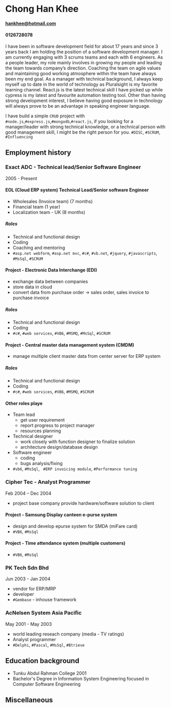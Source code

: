 # Chong Han Khee
#### hankhee@hotmail.com
#### 0126728078

I have been in software development field for about 17 years and since 3 years back I am holding the position of a software development manager. I am currently engaging with 3 scrums teams and each with 6 engineers. As a people leader, my role mainly involves in growing my people and leading the team towards company’s direction. Coaching the team on agile values and maintaining good working atmosphere within the team have always been my end goal. As a manager with technical background, I always keep myself up to date in the world of technology as Pluralsight is my favorite learning channel. React.js is the latest technical skill I have picked up while cypress is my latest and favourite automation testing tool. Other than having strong development interest, I believe having good exposure in technology will always prove to be an advantage in speaking engineer language.

I have build a simple `CRUD` project with `#node.js`,`#express.js`,`#mongodb`,`#react.js`, if you looking for a manager/leader with strong technical knowledge, or a technical person with good management skill, I might be the right person for you.
`#DISC`, `#SCRUM`, `#Influencing`

## Employment history
### Exact ADC - Technical lead/Senior Software Engineer
2005 - Present

#### EOL (Cloud ERP system) Technical Lead/Senior software Engineer
- Wholesales (Invoice team) (7 months) 
- Financial team (1 year) 
- Localization team - UK (8 months)

##### Roles
- Technical and functional design
- Coding
- Coaching and mentoring
- `#asp.net webform`, `#asp.net mvc`, `#c#`, `#vb.net`, `#jquery`, `#javascripts`, `#MsSql`, `#SCRUM`

#### Project - Electronic Data Interchange (EDI)
  - exchange data between companies
  - store data in cloud
  - convert data from purchase order -> sales order, sales invoice to purchase invoice
##### Roles
  - Technical and functional design
  - Coding
  - `#c#`, `#web services`, `#VB6`, `#MSMQ`, `#MsSql`, `#SCRUM`

#### Project - Central master data management system (CMDM)
  - manage multiple client master data from center server for ERP system
##### Roles
  - Technical and functional design
  - Coding
  - `#c#`, `#web services`, `#VB6`, `#MSMQ`, `#SCRUM`

#### Other roles playe
  - Team lead
    - get user requirement
    - report progress to project manager
    - resources planning    
  - Technical designer
    - work closely with function designer to finalize solution
    - architecture design/database design
  - Software engineer
    - coding
    - bugs analysis/fixing
  - `#vb6`, `#MsSql`, ` #ERP invoicing module`, `#Performance tuning`

### Cipher Tec - Analyst Programmer
Feb 2004 – Dec 2004
- project base company provide hardware/software solution to client

#### Project - Samsung Display canteen e-purse system
- design and develop epurse system for SMDA (miFare card)
- `#VB6`, `#MsSql`

#### Project - Time attendance system (multiple customers)
- `#VB6`, `#MsSql`
    
### PK Tech Sdn Bhd
Jun 2003 - Jan 2004
- vendor for ERP/MRP
- developer
- `#Gembase` - inhouse framework

### AcNelsen System Asia Pacific
May 2001 - May 2003
- world leading reseach company (media - TV ratings)
- Analyst programmer
- `#Delphi`, `#Pascal`, `#MsSql`, `#Btrieve`

## Education background
- Tunku Abdul Rahman College 2001
- Bachelor's Degree in Information System Engineering focused in Computer Software Engineering 

## Miscellaneous
